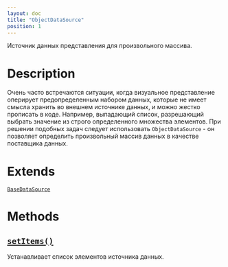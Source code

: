 ```yaml
---
layout: doc
title: "ObjectDataSource"
position: 1
---
```


Источник данных представления для произвольного массива.

# Description

Очень часто встречаются ситуации, когда визуальное представление оперирует предопределенным набором
данных, которые не имеет смысла хранить во внешнем источнике данных, и можно жестко прописать в коде.
Например, выпадающий список, разрешающий выбрать значение из строго определенного множества элементов.
При решении подобных задач следует использовать `ObjectDataSource` - он позволяет определить
произвольный массив данных в качестве поставщика данных.

# Extends

[`BaseDataSource`](../BaseDataSource/)

# Methods

## [`setItems()`](ObjectDataSource.setItems/)

Устанавливает список элементов источника данных.
